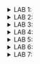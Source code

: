 <details>
  <summary>LAB 1:</summary>

In this lab, we have to write a C program that calculates the sum of numbers from 1 to a certain number ("n" in my code) and prints the sum. 
Eventually, we must compare the outputs compiled by the GCC compiler and the RISC-V compiler. 


For this task, we are using the Leafpad text editor provided in Linux. 

![leafpad photo](https://github.com/user-attachments/assets/6226066a-c998-4846-85df-aa8cf11f9a42)

<br>

The following is the code to calculate the sum from "1" to "n" in C language.


```c
#include<stdio.h>
int main()
{
  int sum=0, n=100;
  for(int i=1;i<=n;i++)
  {
    sum+=i;
  }
  printf("The sum of numbers from 1 to %d is %d\n", n, sum);
  return 0;
}
```

![leafpad code photo](https://github.com/user-attachments/assets/7e44fd1e-681a-4fae-9a59-a21e5b7ef9ad)

<br>

After the GCC compilation, we get the following output:

![GCC aout photo](https://github.com/user-attachments/assets/00ab46b3-7e86-4709-be5a-abf7f41f9bc3)

<br>

The following photo shows both the screens (the code, and the output generated from the GCC compilation):

![both photo](https://github.com/user-attachments/assets/dad34694-b079-4d0b-909e-5e12d51800b0)

Next, we see the compilation obtained by the RISC-V compiler.

Using O1:

The following command generates the object file, ("sum1ton.o" in my case):

```console
riscv64-unknown-elf-gcc -O1 -mabi=lp64 -march=rv64i -o sum1ton.o sum1ton.c
```
![O1 1st tab](https://github.com/user-attachments/assets/568859ae-65f1-4e34-b545-e843150005e9)

Next, to see the assembly-level code contained in the ".o" file, we enter this command:

```console
riscv64-unknown-elf-gcc-objdump -d sum1ton.o
riscv64-unknown-elf-gcc-objdump -d sum1ton.o | less
```

![O1 2nd tab aft](https://github.com/user-attachments/assets/fadf4b6e-6840-470c-9235-af066a5e6ea9)

Using Ofast:

The following command generates the object file, ("sum1ton.o" in my case):

```console
riscv64-unknown-elf-gcc -Ofast -mabi=lp64 -march=rv64i -o sum1ton.o sum1ton.c
```
![Ofast 1st tab ](https://github.com/user-attachments/assets/c025e3f0-0d47-4a5e-b6e4-8eebb5c43677)

Next, to see the assembly-level code contained in the ".o" file, we enter this command:

```console
riscv64-unknown-elf-gcc-objdump -d sum1ton.o
riscv64-unknown-elf-gcc-objdump -d sum1ton.o | less
```

![Ofast 2nd tab aft](https://github.com/user-attachments/assets/947988a5-9f52-4c27-b3af-ebf0f0447f33)

Now given the outputs generated by using the 2 flags (O1 and Ofast), we can say that less number of instructions were carried on in the Ofast flag.
This can be calculated by simply subtracting the address of the first instruction in the "main" section from the address of the first instruction in the next section ("register_fini" in this scenario).
<br>
<br>
So, on calculating:
<br>
Ofast - Hex(100e0 - 100b0) / 4 = 12 
<br>
O1 - Hex(101c0 - 10184) / 4 = 15

As, 12<15, we can say that less number of instructions were carried on in the Ofast, as compared to O1 flag. 
</details>

<details><summary>LAB 2:</summary>

In this lab we have to use the debug tool in the Spike simulator. It makes debugging a lot easier, as we can actually go through every instruction, and check the values.

Firstly, checking the output received using the command in the previous lab, such that it matches with the output generated by the GCC compiler.

![Q2 1st](https://github.com/user-attachments/assets/9cbd2546-ddd9-4855-b992-332d992a2fe4)

By this we can see the output generated is same, that is 5050.

Now to debug the code, we use the following, 

```console
spike -d pk sum1ton.o
```
Now, we instruct Spike to run the program in such a way, that it reaches the start of the "main" section. It cn be seen starting at the address "100b0". 
This can be done by typing:

```console
until pc 0 100b0
```

On reaching that point, we can see various instructions like "lui a2,Ox1", and "lui a0,Ox21", etc.
By this we can observe the value of a2, changes from "0x0000000000000000" to "0x0000000000001000", and value of a0 changes from "0x0000000000000001" to "0x0000000000021000". 
Also the value of the stack pointer following the instruction "addi sp,sp,-16" changes from "0x0000003ffffffb50" to "0x0000003ffffffb40".
The stack pointer is being decremented by the value 16, (or being incremented by -16 in Hex). 

![Q2 2nd](https://github.com/user-attachments/assets/299df7ea-2a92-46ad-aa76-81db53eee1ed)
</details>

<details>
  <summary>LAB 3:</summary>

  In this lab, we have to first identify various RISC-V instruction type (R, I, S, B, U, J) and exact 32-bit instruction code in the instruction type format for the given RISC-V instructions.

  ```
 ADD r10, r11, r12
 SUB r12, r10, r11
 AND r11, r10, r12
 OR r8, r11, r5
 XOR r8, r10, r4
 SLT r00, r1, r4
 ADDI r02, r2, 5
 SW r2, r0, 4
 SRL r06, r01, r1
 BNE r0, r0, 20
 BEQ r0, r0, 15
 LW r03, r01, 2
 SLL r05, r01, r1
  ```
  Here are the basic formats for the given instruction types (R, I, S, B, U, J):
  
  1. R-Type (Register)
   * Purpose: Used for arithmetic and logical operations where both operands are registers.
   * Examples: ADD, SUB, AND, OR, XOR, SLT

<br>

  2. I-Type (Immediate)
   * Purpose: Used for arithmetic operations with an immediate value, load instructions, and other operations.
   * Examples: ADDI, LW, SRLI

<br>

  3. S-Type (Store)
   * Purpose: Used for storing instructions, which write data from a register to memory.
   * Examples: SW

<br>

  4. B-Type (Branch)
   * Purpose: Used for conditional branch instructions.
   * Examples: BEQ, BNE
     
<br>

  5. U-Type (Upper Immediate)
   * Purpose: Used for instructions that operate with a 20-bit immediate value, usually for loading a high-order address part.
   * Examples: LUI (Load Upper Immediate), AUIPC (Add Upper Immediate to PC)

<br>

  6. J-Type (Jump)
   * Purpose: Used for jump instructions that transfer control to a target address.
   * Examples: JAL (Jump and Link)
<br>

![instr2](https://github.com/user-attachments/assets/4abeb1c5-48ba-435d-8419-d31b49aa6035)

1. ADD r10, r11, r12
   
    * Instruction Type: R-Type
    * 32-bit Pattern:
      *  Hex: 32'h00B5A033
      *  Binary: 0000000 01100 01011 000 01010 0110011
    * opcode: 0110011 (7 bits)
    * rd: 01010 (r10) (5 bits)
    * funct3: 000 (3 bits)
    * rs1: 01011 (r11) (5 bits)
    * rs2: 01100 (r12) (5 bits)
    * funct7: 0000000 (7 bits)

3. SUB r12, r10, r11

    * Instruction Type: R-Type
    * 32-bit Pattern:
      *  Hex: 32'h40B5C033
      * Binary: 0100000 01011 01010 000 01100 0110011
    * opcode: 0110011 (7 bits)
    * rd: 01100 (r12) (5 bits)
    * funct3: 000 (3 bits)
    * rs1: 01010 (r10) (5 bits)
    * rs2: 01011 (r11) (5 bits)
    * funct7: 0100000 (7 bits)

4. AND r11, r10, r12

    * Instruction Type: R-Type
    * 32-bit Pattern:
      *  Hex: 32'h00C5B033
      *  Binary: 0000000 01100 01010 111 01011 0110011
    * opcode: 0110011 (7 bits)
    * rd: 01011 (r11) (5 bits)
    * funct3: 111 (3 bits)
    * rs1: 01010 (r10) (5 bits)
    * rs2: 01100 (r12) (5 bits)
    * funct7: 0000000 (7 bits)

5. OR r8, r11, r5

    * Instruction Type: R-Type
    * 32-bit Pattern:
      *  Hex: 32'h0055A833
      *  Binary: 0000000 00101 01011 110 01000 0110011
    * opcode: 0110011 (7 bits)
    * rd: 01000 (r8) (5 bits)
    * funct3: 110 (3 bits)
    * rs1: 01011 (r11) (5 bits)
    * rs2: 00101 (r5) (5 bits)
    * funct7: 0000000 (7 bits)

6. XOR r8, r10, r4

    * Instruction Type: R-Type
    * 32-bit Pattern:
      *  Hex: 32'h0045A833
      *  Binary: 0000000 00100 01010 100 01000 0110011
    * opcode: 0110011 (7 bits)
    * rd: 01000 (r8) (5 bits)
    * funct3: 100 (3 bits)
    * rs1: 01010 (r10) (5 bits)
    * rs2: 00100 (r4) (5 bits)
    * funct7: 0000000 (7 bits)

7. SLT r00, r1, r4

    * Instruction Type: R-Type
    * 32-bit Pattern:
      *  Hex: 32'h00408033
      *  Binary: 0000000 00100 00001 010 00000 0110011
    * opcode: 0110011 (7 bits)
    * rd: 00000 (r0) (5 bits)
    * funct3: 010 (3 bits)
    * rs1: 00001 (r1) (5 bits)
    * rs2: 00100 (r4) (5 bits)
    * funct7: 0000000 (7 bits)

8. ADDI r02, r2, 5

    * Instruction Type: I-Type
    * 32-bit Pattern:
      *  Hex: 32'h00510013
      *  Binary: 000000000101 00010 000 00010 0010011
    * opcode: 0010011 (7 bits)
    * rd: 00010 (r2) (5 bits)
    * funct3: 000 (3 bits)
    * rs1: 00010 (r2) (5 bits)
    * imm: 000000000101 (12 bits) - Immediate value 5

9. SW r2, r0, 4

    * Instruction Type: S-Type
    * 32-bit Pattern:
      *  Hex: 32'h00402023
      *  Binary: 0000000 00010 00000 010 00100 0100011
    * opcode: 0100011 (7 bits)
    * imm[11:5]: 0000000 (7 bits) - Part of the immediate value
    * rs2: 00010 (r2) (5 bits)
    * rs1: 00000 (r0) (5 bits)
    * funct3: 010 (3 bits)
    * imm[4:0]: 00100 (5 bits) - Part of the immediate value 4

10. SRL r06, r01, r1

    * Instruction Type: R-Type
    * 32-bit Pattern:
      *  Hex: 32'h00129033
      *  Binary: 0000000 00001 00001 101 00110 0110011
    * opcode: 0110011 (7 bits)
    * rd: 00110 (r6) (5 bits)
    * funct3: 101 (3 bits)
    * rs1: 00001 (r1) (5 bits)
    * rs2: 00001 (r1) (5 bits)
    * funct7: 0000000 (7 bits)

11. BNE r0, r0, 20

    * Instruction Type: B-Type
    * 32-bit Pattern:
      *  Hex: 32'h01400063
      *  Binary: 0 000001 00000 00000 001 0100 0 1100011
    * opcode: 1100011 (7 bits)
    * imm[12]: 0 (1 bit) - Part of the immediate value
    * imm[10:5]: 000001 (6 bits) - Part of the immediate value
    * rs2: 00000 (r0) (5 bits)
    * rs1: 00000 (r0) (5 bits)
    * funct3: 001 (3 bits)
    * imm[4:1]: 0100 (4 bits) - Part of the immediate value
    * imm[11]: 0 (1 bit) - Part of the immediate value 20

12. BEQ r0, r0, 15

    * Instruction Type: B-Type
    * 32-bit Pattern:
      *  Hex: 32'h00F00063
      *  Binary: 0 000000 00000 00000 000 1111 0 1100011
    * opcode: 1100011 (7 bits)
    * imm[12]: 0 (1 bit) - Part of the immediate value
    * imm[10:5]: 000000 (6 bits) - Part of the immediate value
    * rs2: 00000 (r0) (5 bits)
    * rs1: 00000 (r0) (5 bits)
    * funct3: 000 (3 bits)
    * imm[4:1]: 1111 (4 bits) - Part of the immediate value
    * imm[11]: 0 (1 bit) - Part of the immediate value 15

13. LW r03, r01, 2

    * Instruction Type: I-Type
    * 32-bit Pattern:
      *  Hex: 32'h00212083
      *  Binary: 000000000010 00001 010 00011 0000011
    * opcode: 0000011 (7 bits)
    * rd: 00011 (r3) (5 bits)
    * funct3: 010 (3 bits)
    * rs1: 00001 (r1) (5 bits)
    * imm: 000000000010 (12 bits) - Immediate value 2

14. SLL r05, r01, r1

    * Instruction Type: R-Type
    * 32-bit Pattern:
      *  Hex: 32'h00109033
      *  Binary: 0000000 00001 00001 001 00101 0110011
    * opcode: 0110011 (7 bits)
    * rd: 00101 (r5) (5 bits)
    * funct3: 001 (3 bits)
    * rs1: 00001 (r1) (5 bits)
    * rs2: 00001 (r1) (5 bits)
    * funct7: 0000000 (7 bits)
</details>

<details><summary>LAB 4:</summary>

In this lab, we have to use the RISC-V code netlist and testbench for functional simulation experiments. We also have to create waveforms using gtkwave and attach snapshots.

<br>

The instructions implemented are:

![1_instr](https://github.com/user-attachments/assets/ac58c154-5f86-4897-96e6-ffeded25f727)

Below, are the given Standard ISA and the Hardcode ISA:

|Instruction	   |Standard RISC-V ISA |Hardcoded ISA|
|----------------|--------------------|-------------|
|ADD R6, R2, R1  |	32'h00110333 	    |32'h02208300 |
|SUB R7, R1, R2  |	32'h402083b3 	    |32'h02209380 |
|AND R8, R1, R3  |	32'h0030f433 	    |32'h0230a400 |
|OR R9, R2, R5 	 |  32'h005164b3 	    |32'h02513480 |
|XOR R10, R1, R4 |	32'h0040c533 	    |32'h0240c500 |
|SLT R1, R2, R4  |	32'h0045a0b3 	    |32'h02415580 |
|ADDI R12, R4, 5 | 	32'h004120b3 	    |32'h00520600 |
|BEQ R0, R0, 15  |	32'h00000f63 	    |32'h00f00002 |
|SW R3, R1, 2 	 |  32'h0030a123 	    |32'h00209181 |
|LW R13, R1, 2 	 |  32'h0020a683 	    |32'h00208681 |
|SRL R16, R14, R2| 	32'h0030a123 	    |32'h00271803 |
|SLL R15, R1, R2 |	32'h002097b3 	    |32'h00208783 |

We get the following result, after using the commands mentioned:

<br>

![Out_earlier](https://github.com/user-attachments/assets/1d203789-8830-481f-a2d8-d76bb3de10b6)

The Hardcoded instructions gave the following waveforms:

ADD r6, r2, r1

![1_1](https://github.com/user-attachments/assets/449f9a42-b696-4c71-a646-2d1414af6922)


SUB r7, r1, r2

![1_2](https://github.com/user-attachments/assets/db7d638a-feeb-48ca-aeba-001fe0a5f643)

AND r8, r1, r3

![1_3](https://github.com/user-attachments/assets/eb5f26c2-43fb-4944-b77b-395ceff23fb8)

OR r9, r2, r5 

![1_4](https://github.com/user-attachments/assets/7521e7ce-b578-4828-bbf1-a6a616de11ac)

XOR r10, r1, r4

![1_5](https://github.com/user-attachments/assets/cf481e07-c839-4e6f-af84-b04c8f4d80b0)

SLT r11, r2, r4 

![1_6](https://github.com/user-attachments/assets/986565b8-96ff-4780-af55-eb633db8e285)

ADDI r12, r4, 5 

![1_7](https://github.com/user-attachments/assets/2494d60e-6991-4c85-82aa-d78aa360247f)

SW r3, r1, 2

![1_8](https://github.com/user-attachments/assets/e8f73cae-0a7b-493b-9235-0d4865f75a13)

LW r13, r1, 2

![1_9](https://github.com/user-attachments/assets/bf2226e9-08b1-4633-8090-01f13beb1be3)

BEQ r0, r0, 15 

![1_10](https://github.com/user-attachments/assets/33d6977b-e176-4afd-809e-5c219fd0bc04)

ADD r14, r2, r2 

![1_11](https://github.com/user-attachments/assets/d961d468-c0b9-48cb-881c-0e8b2331d36c)

Final Output:

![1_final](https://github.com/user-attachments/assets/8bfca5e7-641d-4bbc-ac95-237632a87370)

Observation: We observe a variation between bit pattern of RISCV code and hardcoded ISA.

</details>

<details><summary>LAB 5:</summary>
  In this lab, we had to write a C code and compile it with the GCC compiler and RISCV-GCC compiler. After compiling, we have to check whether both the shown outputs are identical.

  <br>

  For this purpose, I chose to write a code to calculate divisors of a number and give prime factorization, as this is one of the codes that I have encountered a lot while doing competitive programming.

  <br>

  Rather than having a linear time complexity, we will be using a square-root time complexity (for optimization purposes).

  Code:

  ```c
  #include<stdio.h>
  #include<math.h>
  int main()
  {
    //this is an optimised way to calculate the divisors of a number
    //rather than linear time, we are square root time complexity algorithm
    int num;
    printf("Please enter the number of your choice except 0: ");
    scanf("%d", &num);
    printf("Divisors of %d are: ",num);
    int c=0;
    for(int i=1;i*i<=num;i++)
    {
      if(num%i==0)
      {
        printf("%d ",i);
      }
      c=i;
    }
    for(int i=c;i>0;i--)
    {
      if(num%i==0 && i!=(num/i))
      {
        printf("%d ",num/i);
      }
    }
    printf("\n");
    printf("The prime factorization of %d is: ", num);
    if(num==1)
    {
      printf("N/A\n");
    }
    else
    {
      while(num%2==0)
      {
        printf("%d ",2);
        num/=2;
      }
      for(int i=3;i*i<=num;i+=2)
      {
        while(num%i==0)
        {
          printf("%d ",i);
          num/=i;
        }
      }
      if(num>1)
      {
        printf("%d ",num);
      }
      printf("\n");
    }
    return 0;
  }
```

Output obtained by using GCC compiler:

![gcc output](https://github.com/user-attachments/assets/6be9b40e-75a7-4e14-a7c1-ffd68a9f4faa)

Output obtained by using RISCV-GCC compiler:

![riscv output](https://github.com/user-attachments/assets/fc294b67-0dbf-4b9f-a774-8a88508154db)

Observation:

We can see that, the output obtained in both cases is the same.
  
</details>

<details>
  <summary>LAB 6:</summary>

  In this lab, we have to build a 5-stage pipelined RISC-V processor by following the detailed lab lectures on the VSDIAT platform.
  
  In this, we also have to use a unique clock signal name. The name should be constructed using the prefix "clk_", followed by the prefix of our name. In my case, the clock's name is "clk_adi".
  
  <details>
  <summary>Day 4:</summary>
  For the given code, the output waveforms and the block diagrams are as follows:
    
  Block Diagram:
    
  ![4_block](https://github.com/user-attachments/assets/0b01ae9d-f0e3-4d7e-b3bc-c475405f4ddb)

  Waveform:
  * CLK named as "clk_adi":
    ![4_clk](https://github.com/user-attachments/assets/7a1ec691-fa1b-42e3-b2b4-6ff7c572b78b)
  * Reset:
    ![4_reset](https://github.com/user-attachments/assets/0f9c0e7c-dc76-41cf-8a2f-728509ddafe4)
  * Final waveform:
    ![4_final](https://github.com/user-attachments/assets/8b39a43b-3e3d-4d82-9a26-25944623aae9)

  TestBench:
  
  To verify the correctness of the code, we use a testbench to check it during the first five cycles.
  ![4_sim](https://github.com/user-attachments/assets/4d3b4637-d40a-4196-af5c-213fd78f2b47)

  </details>
  
  <details>
    <summary>Day 5:</summary>
    We have observed that we might get logical errors, due to some interdependencies of the values. For this, pipelining of the CPU core is done, which allows easy retiming and reduces discrepancies to a certain extent. Also, pipelining provides faster computation.

Below are the diagrams and the various parts of the code:

![5_1](https://github.com/user-attachments/assets/a0006833-9b3b-473e-94af-dc0561914493)
    
![5_2](https://github.com/user-attachments/assets/2e3ad5dd-0edc-475e-945a-72ab766cbf99)
    
![5_3](https://github.com/user-attachments/assets/05efbf3b-0ee2-4c5c-b4a9-116752d6ce97)
    
![5_4](https://github.com/user-attachments/assets/bcd37ed8-ea18-4156-8031-a592c43d9afa)
    
![5_5](https://github.com/user-attachments/assets/3a6c86bc-f66b-440e-99a7-bc2d521013da)
    
![5_6](https://github.com/user-attachments/assets/08558b71-7ddd-4853-ad3d-7e4423a18906)
    
![5_7](https://github.com/user-attachments/assets/4531c1d7-25ff-4309-b427-c4cfaa45b8bd)
    
![5_8](https://github.com/user-attachments/assets/27069faa-3d75-403a-b695-6988abae79e9)
    
![5_9](https://github.com/user-attachments/assets/7101e746-b1f3-406f-b8cb-c283e541f142)
    
![5_10](https://github.com/user-attachments/assets/3a7457ea-09c7-432a-9de6-b06e3e5c500a)
    
![5_11](https://github.com/user-attachments/assets/2c85858d-85e5-4e79-bc22-3c09e5edbab6)
    
![5_12](https://github.com/user-attachments/assets/5bd2fa2a-afbd-4b2a-b23c-e923bcaae3d9)

Result:

* Block Diagram :

  ![5_block](https://github.com/user-attachments/assets/939aa4d0-aec0-4541-8815-6e5bbe96664a)

* Viz Table : We can see that value of reg 14 reaches 45 after 54 cycles.

  ![5_viz](https://github.com/user-attachments/assets/ae94c074-6515-46e5-bda6-c06ab03aa536)

* Waveform:
  * CLK named as clk_adi:

    ![5_clk](https://github.com/user-attachments/assets/6473761f-9347-4f70-b8cc-4159fe318472)

  * Reset waveform :

    ![5_reset](https://github.com/user-attachments/assets/057cfe2b-9eb1-4569-b253-9b80c838f7b5)

  * Final result waveform showing gradual increase:

    ![5_xreg](https://github.com/user-attachments/assets/ab06991f-499c-41f3-8826-a963f10c97b5)

Simulation Status :

![5_sim](https://github.com/user-attachments/assets/725ff7e0-be79-4b95-b6b7-62e05fb596cc)

  </details>
</details>

<details>
  <summary>LAB 7: </summary>
  In this lab, we have to convert TLV to Verilog, as explained in the video using Sandpiper. In this we have to write a testbench for rvmyth. Also we have to use "iverilog" to simulate and use gtkwave to view the output waveforms. 
  
  After that we have to plot the following graphs using gtkwave:

  * clock signal appended with your name ("clk_adi" in my case).
  * reset signal
  * 10-bit output which shows the gradual addition of 1 to 10 or 1 to 9 (1 to 9 in my case).

For this, we have to use the following commands in the listed order:

```
$ sudo apt install make python3 python3 python3-pip git iverilog gtkwave

$ cd ~

$ sudo apt-get install python3-venv

$ python3 -m venv .venv

$ source ~/.venv/bin/activate

$ pip3 install pyyaml click sandpiper-saas

$ sudo apt install make python python3 python3-pip git iverilog gtkwave docker.io

$ sudo chmod 666 /var/run/docker.sock

$ cd ~

$ pip3 install pyyaml click sandpiper-saas

$ cd ~

$ git clone https://github.com/manili/VSDBabySoC.git

$ cd /home/vsduser/VSDBabySoC

$ make pre_synth_sim

$ sandpiper-saas -i ./src/module/rvmyth.tlv -o rvmyth.v --bestsv --noline -p verilog --outdir ./src/module/

$ iverilog -o output/pre_synth_sim.out -DPRE_SYNTH_SIM src/module/testbench.v -I src/include -I src/module

$ cd output

$ ./pre_synth_sim.out
```
  
</details>
